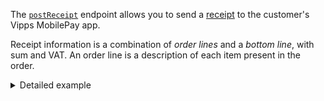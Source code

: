 The
[`postReceipt`](https://developer.vippsmobilepay.com/api/order-management/#operation/postReceiptV2) endpoint
allows you to send a
[receipt](https://developer.vippsmobilepay.com/docs/APIs/order-management-api/vipps-order-management-api/#receipts)
to the customer's Vipps MobilePay app.

Receipt information is a combination of *order lines* and a *bottom line*, with sum and VAT.
An order line is a description of each item present in the order.

<details>
<summary>Detailed example</summary>
<div>

Here is an example HTTP POST:

[`POST:/order-management/#operation/postReceiptV2`](https://developer.vippsmobilepay.com/api/order-management/#operation/postReceiptV2)

Body:

```json
{
  "orderLines": [
    {
      "name": "socks",
      "id": "line_item_1",
      "totalAmount": 1000,
      "totalAmountExcludingTax": 800,
      "totalTaxAmount": 200,
      "taxPercentage": 25,
      "unitInfo": {
        "unitPrice": 400,
        "quantity": "2.5",
        "quantityUnit": "KG"
      },
      "discount": 0,
      "productUrl": "https://example.com/store/socks",
      "isRefund": false,
      "isShipping": false
    },
    {
      "name": "flip-flops",
      "id": "line_item_2",
      "totalAmount": 5000,
      "totalAmountExcludingTax": 4000,
      "totalTaxAmount": 1000,
      "taxPercentage": 25,
      "unitInfo": {
        "unitPrice": 2500,
        "quantity": "3",
        "quantityUnit": "PCS"
      },
      "discount": 2500,
      "productUrl": "https://example.com/store/flipflops",
      "isRefund": false,
      "isShipping": false
    },
        {
      "name": "Home delivery",
      "id": "shipping_1",
      "totalAmount": 1000,
      "totalAmountExcludingTax": 1000,
      "totalTaxAmount": 0,
      "taxPercentage": 0,
      "discount": 0,
      "isRefund": false,
      "isShipping": true
    }
  ],
  "bottomLine": {
    "currency": "NOK",
    "tipAmount": 0,
    "giftCardAmount": 0,
    "terminalId": "vipps_pos_122"
  }
}
```

</div>
</details>
